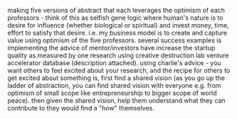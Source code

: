 making five versions of abstract that each leverages the optimism of each professors - think of this as selfish gene logic where human's nature is to desire for influence (whether biological or spiritual) and invest money, time, effort to satisfy that desire. i.e. my business model is to create and capture value using optimism of the five professors. several success examples is implementing the advice of mentor/investors have increase the startup quality as measured by one research using creative destruction lab venture accelerator database (description attached). using charlie's advice - you want others to feel excited about your research, and the recipe for others to get excited about something is, first find a shared vision (as you go up the ladder of abstraction, you can find shared vision with everyone e.g. from optimism of small scope like entrepreneurship to bigger scope of world peace). then given the shared vision, help them understand what they can contribute to they would find a "how" themselves.
